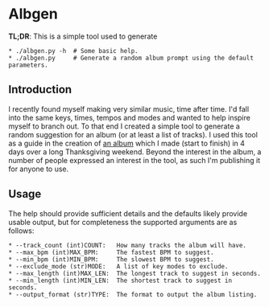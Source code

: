 # Albgen

**TL;DR**: This is a simple tool used to generate
```
* ./albgen.py -h  # Some basic help.
* ./albgen.py     # Generate a random album prompt using the default parameters.
```

## Introduction
I recently found myself making very similar music, time after time. I'd fall into the same keys, times, tempos and modes and wanted to help inspire myself to branch out. To that end I created a simple tool to generate a random suggestion for an album (or at least a list of tracks). I used this tool as a guide in the creation of [an album](http://chalkwalk.bandcamp.com/album/cautious-solutions) which I made (start to finish) in 4 days over a long Thanksgiving weekend. Beyond the interest in the album, a number of people expressed an interest in the tool, as such I'm publishing it for anyone to use.

## Usage
The help should provide sufficient details and the defaults likely provide usable output, but for completeness the supported arguments are as follows:
```
* --track_count (int)COUNT:   How many tracks the album will have.
* --max_bpm (int)MAX_BPM:     The fastest BPM to suggest.
* --min_bpm (int)MIN_BPM:     The slowest BPM to suggest.
* --exclude_mode (str)MODE:   A list of key modes to exclude.
* --max_length (int)MAX_LEN:  The longest track to suggest in seconds.
* --min_length (int)MIN_LEN:  The shortest track to suggest in seconds.
* --output_format (str)TYPE:  The format to output the album listing.
```
